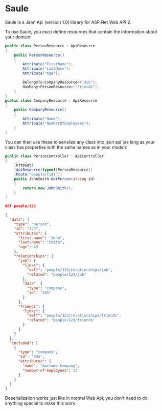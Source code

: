 # Saule
Saule is a Json Api (version 1.0) library for ASP.Net Web API 2.

To use Saule, you must define resources that contain the information
about your domain:
```c#
public class PersonResource : ApiResource 
{
    public PersonResource()
    {
        Attribute("FirstName");
        Attribute("LastName");
        Attribute("Age");

        BelongsTo<CompanyResource>("Job");
        HasMany<PersonResource>("Friends");
    }
}
public class CompanyResource : ApiResource
{
    public CompanyResource()
    {
        Attribute("Name");
        Attribute("NumberOfEmployees");
    }
}
```

You can then use these to serialize any class into json api
(as long as your class has properties with the same names as
in your model):
```c#
public class PersonController : ApiController
{
    [HttpGet] 
    [ApiResource(typeof(PersonResource)]
    [Route("people/{id}")]
    public JohnSmith GetPerson(string id)
    {
        return new JohnSmith();
    }
}
```

```json
GET people/123

{
  "data": {
    "type": "person",
    "id": "123",
    "attributes": {
      "first-name": "John",
      "last-name": "Smith",
      "age": 45
    },
    "relationships": {
      "job": {
        "links": {
          "self": "people/123/relationships/job",
          "related": "people/123/job"
        },
        "data": {
          "type": "company",
          "id": "345"
        }
      },
      "friends": {
        "links": {
          "self": "people/123/relationships/friends",
          "related": "people/123/friends"
        }
      }
    }
  },
  "included": [
    {
      "type": "company",
      "id": "345",
      "attributes": {
        "name": "Awesome Company",
        "number-of-employees": 33
      }
    }
  ]
}
```

Deserialization works just like in normal Web Api; you don't need
to do anything special to make this work.

